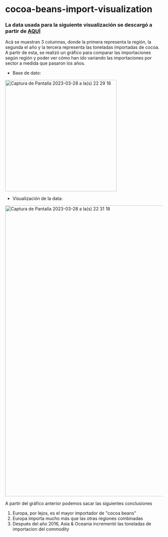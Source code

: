 # cocoa-beans-import-visualization
### La data usada para la siguiente visualización se descargó a partir de [AQUÍ](https://data.world/makeovermonday/2020w52)

Acá se muestran 3 columnas, donde la primera representa la región, la segunda el año y la tercera representa las toneladas importadas de cocoa. A partir de esta, se realizó un gráfico para comparar las importaciones según región y poder ver cómo han ido variando las importaciones por sector a medida que pasaron los años.

* Base de dato:
<img width="356" alt="Captura de Pantalla 2023-03-28 a la(s) 22 29 16" src="https://user-images.githubusercontent.com/78231908/228403013-c92478fe-9dde-4591-9685-bee46e542aee.png">
 
 * Visualización de la data:
 <img width="929" alt="Captura de Pantalla 2023-03-28 a la(s) 22 31 18" src="https://user-images.githubusercontent.com/78231908/228403260-17a28381-1a08-4d72-95f3-add89241b533.png">
 
 A partir del gráfico anterior podemos sacar las siguientes conclusiones
 1. Europa, por lejos, es el mayor importador de "cocoa beans"
 2. Europa importa mucho más que las otras regiones combinadas
 3. Después del año 2016, Asia & Oceania incrementó las toneladas de importacion del commodity
